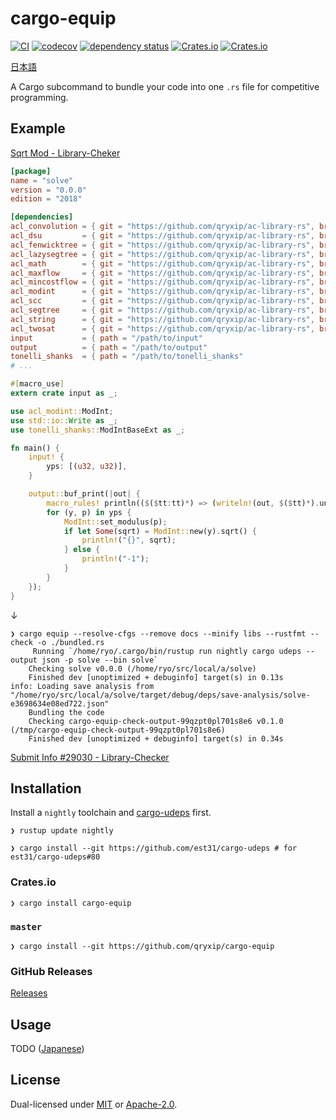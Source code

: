# cargo-equip

[![CI](https://github.com/qryxip/cargo-equip/workflows/CI/badge.svg)](https://github.com/qryxip/cargo-equip/actions?workflow=CI)
[![codecov](https://codecov.io/gh/qryxip/cargo-equip/branch/master/graph/badge.svg)](https://codecov.io/gh/qryxip/cargo-equip/branch/master)
[![dependency status](https://deps.rs/repo/github/qryxip/cargo-equip/status.svg)](https://deps.rs/repo/github/qryxip/cargo-equip)
[![Crates.io](https://img.shields.io/crates/v/cargo-equip.svg)](https://crates.io/crates/cargo-equip)
[![Crates.io](https://img.shields.io/crates/l/cargo-equip.svg)](https://crates.io/crates/cargo-equip)

[日本語](https://github.com/qryxip/cargo-equip/blob/master/README-ja.md)

A Cargo subcommand to bundle your code into one `.rs` file for competitive programming.

## Example

[Sqrt Mod - Library-Cheker](https://judge.yosupo.jp/problem/sqrt_mod)

```toml
[package]
name = "solve"
version = "0.0.0"
edition = "2018"

[dependencies]
acl_convolution = { git = "https://github.com/qryxip/ac-library-rs", branch = "split-into-separate-crates" }
acl_dsu         = { git = "https://github.com/qryxip/ac-library-rs", branch = "split-into-separate-crates" }
acl_fenwicktree = { git = "https://github.com/qryxip/ac-library-rs", branch = "split-into-separate-crates" }
acl_lazysegtree = { git = "https://github.com/qryxip/ac-library-rs", branch = "split-into-separate-crates" }
acl_math        = { git = "https://github.com/qryxip/ac-library-rs", branch = "split-into-separate-crates" }
acl_maxflow     = { git = "https://github.com/qryxip/ac-library-rs", branch = "split-into-separate-crates" }
acl_mincostflow = { git = "https://github.com/qryxip/ac-library-rs", branch = "split-into-separate-crates" }
acl_modint      = { git = "https://github.com/qryxip/ac-library-rs", branch = "split-into-separate-crates" }
acl_scc         = { git = "https://github.com/qryxip/ac-library-rs", branch = "split-into-separate-crates" }
acl_segtree     = { git = "https://github.com/qryxip/ac-library-rs", branch = "split-into-separate-crates" }
acl_string      = { git = "https://github.com/qryxip/ac-library-rs", branch = "split-into-separate-crates" }
acl_twosat      = { git = "https://github.com/qryxip/ac-library-rs", branch = "split-into-separate-crates" }
input           = { path = "/path/to/input"                                                                }
output          = { path = "/path/to/output"                                                               }
tonelli_shanks  = { path = "/path/to/tonelli_shanks"                                                       }
# ...
```

```rust
#[macro_use]
extern crate input as _;

use acl_modint::ModInt;
use std::io::Write as _;
use tonelli_shanks::ModIntBaseExt as _;

fn main() {
    input! {
        yps: [(u32, u32)],
    }

    output::buf_print(|out| {
        macro_rules! println(($($tt:tt)*) => (writeln!(out, $($tt)*).unwrap()));
        for (y, p) in yps {
            ModInt::set_modulus(p);
            if let Some(sqrt) = ModInt::new(y).sqrt() {
                println!("{}", sqrt);
            } else {
                println!("-1");
            }
        }
    });
}
```

↓

```console
❯ cargo equip --resolve-cfgs --remove docs --minify libs --rustfmt --check -o ./bundled.rs
     Running `/home/ryo/.cargo/bin/rustup run nightly cargo udeps --output json -p solve --bin solve`
    Checking solve v0.0.0 (/home/ryo/src/local/a/solve)
    Finished dev [unoptimized + debuginfo] target(s) in 0.13s
info: Loading save analysis from "/home/ryo/src/local/a/solve/target/debug/deps/save-analysis/solve-e3698634e08ed722.json"
    Bundling the code
    Checking cargo-equip-check-output-99qzpt0pl701s8e6 v0.1.0 (/tmp/cargo-equip-check-output-99qzpt0pl701s8e6)
    Finished dev [unoptimized + debuginfo] target(s) in 0.34s
```

[Submit Info #29030 - Library-Checker](https://judge.yosupo.jp/submission/29030)

## Installation

Install a `nightly` toolchain and [cargo-udeps](https://github.com/est31/cargo-udeps) first.

```console
❯ rustup update nightly
```

```console
❯ cargo install --git https://github.com/est31/cargo-udeps # for est31/cargo-udeps#80
```

### Crates.io

```console
❯ cargo install cargo-equip
```

### `master`

```console
❯ cargo install --git https://github.com/qryxip/cargo-equip
```

### GitHub Releases

[Releases](https://github.com/qryxip/cargo-equip/releases)

## Usage

TODO ([Japanese](https://github.com/qryxip/cargo-equip/blob/master/README-ja.md#使い方))

## License

Dual-licensed under [MIT](https://opensource.org/licenses/MIT) or [Apache-2.0](http://www.apache.org/licenses/LICENSE-2.0).
